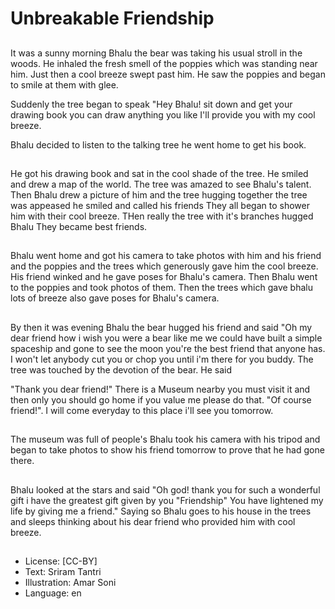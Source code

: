 # Unbreakable Friendship

##
It was a sunny morning Bhalu the bear was taking his usual stroll in the woods. He inhaled the fresh smell of the poppies which was standing near him. Just then a cool breeze swept past him. He saw the poppies and began to smile at them with glee.

Suddenly the tree began to speak "Hey Bhalu! sit down and get your drawing book you can draw anything you like I'll provide you with my cool breeze.

Bhalu decided to listen to the talking tree he went home to get his book.

##
He got his drawing book and sat in the cool shade of the tree. He smiled and drew a map of the world. The tree was amazed to see Bhalu's talent. Then Bhalu drew a picture of him and the tree hugging together the tree was appeased he smiled and called his friends They all began to shower him with their cool breeze. THen really the tree with it's branches hugged Bhalu They became best friends.

##
Bhalu went home and got his camera to take photos with him and his friend and the poppies and the trees which generously gave him the cool breeze. His friend winked and he gave poses for Bhalu's camera. Then Bhalu went to the poppies and took photos of them. Then the trees which gave bhalu lots of breeze also gave poses for Bhalu's camera.

##
By then it was evening Bhalu the bear hugged his friend and said "Oh my dear friend how i wish you were a bear like me we could have built a simple spaceship and gone to see the moon you're the best friend that anyone has. I won't let anybody cut you or chop you until i'm there for you buddy. The tree was touched by the devotion of the bear. He said

"Thank you dear friend!" There is a Museum nearby you must visit it and then only you should go home if you value me please do that. "Of course friend!". I will come everyday to this place i'll see you tomorrow.

##
The museum was full of people's Bhalu took his camera with his tripod and began to take photos to show his friend tomorrow to prove that he had gone there.

##
Bhalu looked at the stars and said "Oh god! thank you for such a wonderful gift i have the greatest gift given by you "Friendship" You have lightened my life by giving me a friend." Saying so Bhalu goes to his house in the trees and sleeps thinking about his dear friend who provided him with cool breeze.

##
* License: [CC-BY]
* Text: Sriram Tantri
* Illustration: Amar Soni
* Language: en
